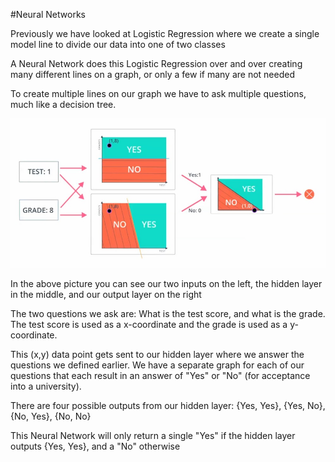 #Neural Networks

Previously we have looked at Logistic Regression where we create a single model line to divide our data into one of two classes

A Neural Network does this Logistic Regression over and over creating many different lines on a graph, or only a few if many are not needed

To create multiple lines on our graph we have to ask multiple questions, much like a decision tree.

![alt tag](neuralNet1.jpg)

In the above picture you can see our two inputs on the left, the hidden layer in the middle, and our output layer on the right

The two questions we ask are: What is the test score, and what is the grade. The test score is used as a x-coordinate and the grade is used as a y-coordinate.

This (x,y) data point gets sent to our hidden layer where we answer the questions we defined earlier. We have a separate graph for each of our questions that each result in an answer of "Yes" or "No" (for acceptance into a university).

There are four possible outputs from our hidden layer: {Yes, Yes}, {Yes, No}, {No, Yes}, {No, No}

This Neural Network will only return a single "Yes" if the hidden layer outputs {Yes, Yes}, and a "No" otherwise
